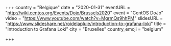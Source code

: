 +++
country = "Belgique"
date = "2020-01-31"
eventURL = "http://wiki.centos.org/Events/Dojo/Brussels2020"
event = "CentOS DoJo"
video = "https://www.youtube.com/watch?v=MgrmQs9hhPM"
slidesURL = "https://www.slideshare.net/roidelapluie/introduction-to-grafana-loki"
title = "Introduction to Grafana Loki"
city = "Bruxelles"
country_emoji = "belgium"

+++

